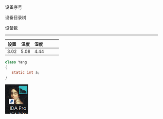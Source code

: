 设备序号

设备目录树

设备数

---

| 设置   | 温度   | 湿度   |     |     |     |
|:----:|:----:|:---- | --- | --- | --- |
| 3.02 | 5.08 | 4.44 |     |     |     |

```java
class Yang 
{
   static int a;
}
```

<body>
<div>

</div>
</body>

![](../../../images/2024-08-23-20-36-58-image.png)

